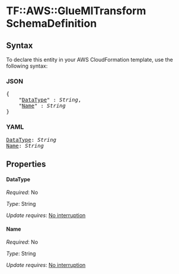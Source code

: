 # TF::AWS::GlueMlTransform SchemaDefinition

## Syntax

To declare this entity in your AWS CloudFormation template, use the following syntax:

### JSON

<pre>
{
    "<a href="#datatype" title="DataType">DataType</a>" : <i>String</i>,
    "<a href="#name" title="Name">Name</a>" : <i>String</i>
}
</pre>

### YAML

<pre>
<a href="#datatype" title="DataType">DataType</a>: <i>String</i>
<a href="#name" title="Name">Name</a>: <i>String</i>
</pre>

## Properties

#### DataType

_Required_: No

_Type_: String

_Update requires_: [No interruption](https://docs.aws.amazon.com/AWSCloudFormation/latest/UserGuide/using-cfn-updating-stacks-update-behaviors.html#update-no-interrupt)

#### Name

_Required_: No

_Type_: String

_Update requires_: [No interruption](https://docs.aws.amazon.com/AWSCloudFormation/latest/UserGuide/using-cfn-updating-stacks-update-behaviors.html#update-no-interrupt)

